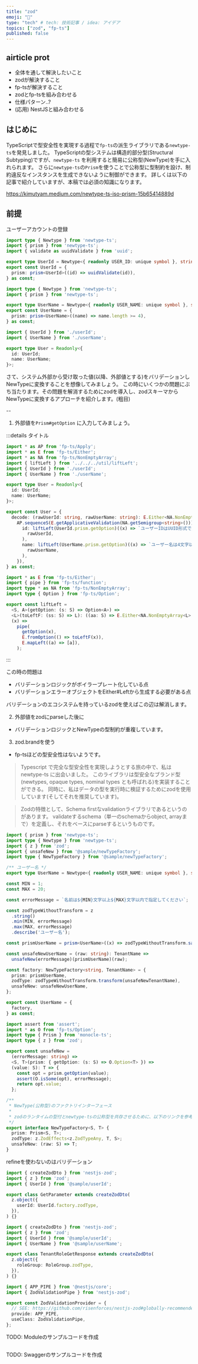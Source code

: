 ```yaml
---
title: "zod"
emoji: "🍏"
type: "tech" # tech: 技術記事 / idea: アイデア
topics: ["zod", "fp-ts"]
published: false
---
```


## airticle prot

- 全体を通して解決したいこと
- zodが解決すること
- fp-tsが解決すること
- zodとfp-tsを組み合わせる
- 仕様パターン..?
- (応用) NestJSと組み合わせる


## はじめに

TypeScriptで型安全性を実現する過程で`fp-ts`の派生ライブラリである`newtype-ts`を発見しました。
TypeScriptの型システムは構造的部分型(Structural Subtyping)ですが、`newtype-ts` を利用すると簡易に公称型(NewType)を手に入れられます。
さらに`newtype-ts`の`Prism`を使うことで公称型に型制約を設け、制約違反なインスタンスを生成できないように制御ができます。
詳しくは以下の記事で紹介していますが、本稿では必須の知識になります。

https://kimutyam.medium.com/newtype-ts-iso-prism-15b65414889d

## 前提

ユーザーアカウントの登録

```typescript
import type { Newtype } from 'newtype-ts';
import { prism } from 'newtype-ts';
import { validate as uuidValidate } from 'uuid';

export type UserId = Newtype<{ readonly USER_ID: unique symbol }, string>;
export const UserId = {
  prism: prism<UserId>((id) => uuidValidate(id)),
} as const;
```

```typescript
import type { Newtype } from 'newtype-ts';
import { prism } from 'newtype-ts';

export type UserName = Newtype<{ readonly USER_NAME: unique symbol }, string>;
export const UserName = {
  prism: prism<UserName>((name) => name.length >= 4),
} as const;
```

```typescript
import { UserId } from './userId';
import { UserName } from './userName';

export type User = Readonly<{
  id: UserId;
  name: UserName;
}>;
```


さて、システム外部から受け取った値(以降、外部値とする)をバリデーションしNewTypeに変換することを想像してみましょう。
この時にいくつかの問題にぶち当たります。その問題を解消するためにzodを導入し、zodスキーマからNewTypeに変換するアプローチを紹介します。(粗目)




--

1. 外部値を`Prism#getOption` に入力してみましょう。

:::details タイトル


```typescript
import * as AP from 'fp-ts/Apply';
import * as E from 'fp-ts/Either';
import * as NA from 'fp-ts/NonEmptyArray';
import { liftLeft } from '../../../util/liftLeft';
import { UserId } from './userId';
import { UserName } from './userName';

export type User = Readonly<{
  id: UserId;
  name: UserName;
}>;

export const User = {
  decode: (rawUserId: string, rawUserName: string): E.Either<NA.NonEmptyArray<string>, User> =>
    AP.sequenceS(E.getApplicativeValidation(NA.getSemigroup<string>()))({
      id: liftLeft(UserId.prism.getOption)((x) => `ユーザーIDはUUID形式で入力ください: ${x}`)(
        rawUserId,
      ),
      name: liftLeft(UserName.prism.getOption)((x) => `ユーザー名は4文字以上で入力ください: ${x}`)(
        rawUserName,
      ),
    }),
} as const;
```

```typescript
import * as E from 'fp-ts/Either';
import { pipe } from 'fp-ts/function';
import type * as NA from 'fp-ts/NonEmptyArray';
import type { Option } from 'fp-ts/Option';

export const liftLeft =
  <S, A>(getOption: (s: S) => Option<A>) =>
  <L>(toLeftF: (ss: S) => L): ((aa: S) => E.Either<NA.NonEmptyArray<L>, A>) =>
  (x) =>
    pipe(
      getOption(x),
      E.fromOption(() => toLeftF(x)),
      E.mapLeft((a) => [a]),
    );

```
:::


この時の問題は

- バリデーションロジックがボイラープレート化している点
- バリデーションエラーオブジェクトをEither#Leftから生成する必要がある点

バリデーションのエコシステムを持っているzodを使えばこの辺は解消します。


2. 外部値をzodにparseした後に

- バリデーションロジックとNewTypeの型制約が重複しています。

3. zod.brandを使う

- fp-tsほどの型安全性はないようです。




> Typescript で完全な型安全性を実現しようとする旅の中で、私は newtype-ts に出会いました。
> このライブラリは型安全なブランド型(newtypes, opaque types, nominal types とも呼ばれる)を実装することができる。
> 同時に、私はデータの型を実行時に検証するためにzodを使用しています(そしてそれを推奨しています)。


> Zodの特徴として、Schema firstなvalidationライブラリであるというのがあります。
validateするschema（単一のschemaからobject, arrayまで）を定義し、それをベースにparseするというものです。


```typescript
import { prism } from 'newtype-ts';
import type { Newtype } from 'newtype-ts';
import { z } from 'zod';
import { unsafeNew } from '@sample/newTypeFactory';
import type { NewTypeFactory } from '@sample/newTypeFactory';

/** ユーザー名 */
export type UserName = Newtype<{ readonly USER_NAME: unique symbol }, string>;

const MIN = 1;
const MAX = 20;

const errorMessage = `名前は${MIN}文字以上${MAX}文字以内で指定してください`;

const zodTypeWithoutTransform = z
  .string()
  .min(MIN, errorMessage)
  .max(MAX, errorMessage)
  .describe('ユーザー名');

const prismUserName = prism<UserName>((x) => zodTypeWithoutTransform.safeParse(x).success);

const unsafeNewUserName = (raw: string): TenantName =>
  unsafeNew(errorMessage)(prismUserName)(raw);

const factory: NewTypeFactory<string, TenantName> = {
  prism: prismUserName,
  zodType: zodTypeWithoutTransform.transform(unsafeNewTenantName),
  unsafeNew: unsafeNewUserName,
};

export const UserName = {
  factory,
} as const;
```

```typescript
import assert from 'assert';
import * as O from 'fp-ts/Option';
import type { Prism } from 'monocle-ts';
import type { z } from 'zod';

export const unsafeNew =
  (errorMessage: string) =>
  <S, T>(prism: { getOption: (s: S) => O.Option<T> }) =>
  (value: S): T => {
    const opt = prism.getOption(value);
    assert(O.isSome(opt), errorMessage);
    return opt.value;
  };

/**
 * NewType(公称型)のファクトリインターフェース
 *
 * zodのランタイムの型付とnewtype-tsの公称型を共存させるために、以下のリンクを参考にしました。
 */
export interface NewTypeFactory<S, T> {
  prism: Prism<S, T>;
  zodType: z.ZodEffects<z.ZodTypeAny, T, S>;
  unsafeNew: (raw: S) => T;
}
```

refineを使わないのはバリデーション




```typescript
import { createZodDto } from 'nestjs-zod';
import { z } from 'zod';
import { UserId } from '@sample/userId';

export class GetParameter extends createZodDto(
  z.object({
    userId: UserId.factory.zodType,
  }),
) {}

```

```typescript
import { createZodDto } from 'nestjs-zod';
import { z } from 'zod';
import { UserId } from '@sample/userId';
import { UserName } from '@sample/userName';

export class TenantRoleGetResponse extends createZodDto(
  z.object({
    roleGroup: RoleGroup.zodType,
  }),
) {}
```

```typescript
import { APP_PIPE } from '@nestjs/core';
import { ZodValidationPipe } from 'nestjs-zod';

export const ZodValidationProvider = {
  // SEE: https://github.com/risenforces/nestjs-zod#globally-recommended
  provide: APP_PIPE,
  useClass: ZodValidationPipe,
};
```

TODO: Moduleのサンプルコードを作成

```typescript
```

TODO: Swaggerのサンプルコードを作成
